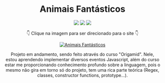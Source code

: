 <div align=center>
 
# Animais Fantásticos
 
  <img src="https://img.shields.io/badge/-HTML-orange?style=for-the-badge&logo=html5">
  <img src="https://img.shields.io/badge/-CSS-blue?style=for-the-badge&logo=css3">
  <img src="https://img.shields.io/badge/-JAVASCRIPT-yellow?style=for-the-badge&logo=javascript">
 
 👇 Clique na imagem para ser direcionado para o site 👇
  
 [![Animais Fantásticos](https://user-images.githubusercontent.com/80923539/133703917-87c65a89-3461-4659-a004-9c22d4d41249.jpg)](https://nanepifanio.github.io/Animais-Fantasticos/)
 
 Projeto em andamento, sendo feito através do curso "Origamid".  Nele, estou aprendendo implementar diversos eventos Javascript, além do curso estar me proporcionando conhecimento profundo sobre a linguagem, pois o mesmo não gira em torno só do projeto, tem uma rica parte teórica (Regex, classes, constructor functions, prototype...).  
 </div>


